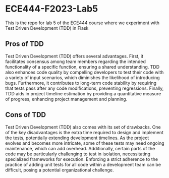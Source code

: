 # ECE444-F2023-Lab5
This is the repo for lab 5 of the ECE444 course where we experiment with Test Driven Development (TDD) in Flask

## Pros of TDD
Test Driven Development (TDD) offers several advantages. First, it facilitates consensus among team members regarding the intended functionality of a specific function, ensuring a shared understanding. TDD also enhances code quality by compelling developers to test their code with a variety of input scenarios, which diminishes the likelihood of introducing bugs. Furthermore, it contributes to long-term code stability by requiring that tests pass after any code modifications, preventing regressions. Finally, TDD aids in project timeline estimation by providing a quantitative measure of progress, enhancing project management and planning.

## Cons of TDD
Test Driven Development (TDD) also comes with its set of drawbacks. One of the key disadvantages is the extra time required to design and implement the tests, potentially extending development timelines. As the project evolves and becomes more intricate, some of these tests may need ongoing maintenance, which can add overhead. Additionally, certain parts of the code may be particularly challenging to test in isolation, necessitating specialized frameworks for execution. Enforcing a strict adherence to the practice of adding unit tests for all code within a development team can be difficult, posing a potential organizational challenge.
